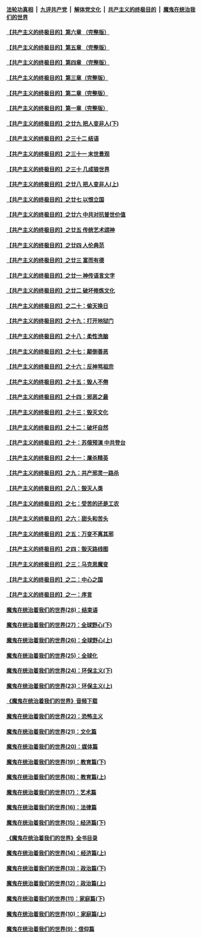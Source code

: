 ####  [法轮功真相](../../../../basic/blob/master/README.md?t=05190201) &nbsp;|&nbsp; [九评共产党](../../../../9ping.md/blob/master/README.md?t=05190201) &nbsp;|&nbsp; [解体党文化](../../../../jtdwh.md/blob/master/README.md?t=05190201)  &nbsp;|&nbsp; [共产主义的终极目的](../../../../gczydzjmd.md/blob/master/README.md?t=05190201) &nbsp;|&nbsp; [魔鬼在统治我们的世界](../../../../mgztzwmdsj.md/blob/master/README.md?t=05190201) 

#### [【共产主义的终极目的】第六章 （完整版）](../pages/nsc422/n11428913.md?t=05190201) 

#### [【共产主义的终极目的】第五章 （完整版）](../pages/nsc422/n11428912.md?t=05190201) 

#### [【共产主义的终极目的】第四章 （完整版）](../pages/nsc422/n11428907.md?t=05190201) 

#### [【共产主义的终极目的】第三章（完整版）](../pages/nsc422/n11428848.md?t=05190201) 

#### [【共产主义的终极目的】第二章（完整版）](../pages/nsc422/n11428831.md?t=05190201) 

#### [【共产主义的终极目的】第一章（完整版）](../pages/nsc422/n11417651.md?t=05190201) 

#### [【共产主义的终极目的】之廿九 把人变非人(下)](../pages/nsc422/n11344140.md?t=05190201) 

#### [【共产主义的终极目的】之三十二 结语](../pages/nsc422/n11360535.md?t=05190201) 

#### [【共产主义的终极目的】之三十一 末世景观](../pages/nsc422/n11351129.md?t=05190201) 

#### [【共产主义的终极目的】之三十 几成狼世界](../pages/nsc422/n11348280.md?t=05190201) 

#### [【共产主义的终极目的】之廿八 把人变非人(上)](../pages/nsc422/n11340492.md?t=05190201) 

#### [【共产主义的终极目的】之廿七 以恨立国](../pages/nsc422/n11336944.md?t=05190201) 

#### [【共产主义的终极目的】之廿六 中共对抗普世价值](../pages/nsc422/n11324785.md?t=05190201) 

#### [【共产主义的终极目的】之廿五 传统艺术颂神](../pages/nsc422/n11296396.md?t=05190201) 

#### [【共产主义的终极目的】之廿四 人伦典范](../pages/nsc422/n11296397.md?t=05190201) 

#### [【共产主义的终极目的】之廿三 富而有德](../pages/nsc422/n11283598.md?t=05190201) 

#### [【共产主义的终极目的】之廿一 神传语言文字](../pages/nsc422/n11263265.md?t=05190201) 

#### [【共产主义的终极目的】之廿二 破坏修炼文化](../pages/nsc422/n11245728.md?t=05190201) 

#### [【共产主义的终极目的】之二十：偷天换日](../pages/nsc422/n11238846.md?t=05190201) 

#### [【共产主义的终极目的】之十九：打开地狱门](../pages/nsc422/n11206376.md?t=05190201) 

#### [【共产主义的终极目的】之十八：柔性洗脑](../pages/nsc422/n11199994.md?t=05190201) 

#### [【共产主义的终极目的】之十七：颠倒善恶](../pages/nsc422/n11179782.md?t=05190201) 

#### [【共产主义的终极目的】之十六：反神骂祖宗](../pages/nsc422/n11166798.md?t=05190201) 

#### [【共产主义的终极目的】之十五：毁人不倦](../pages/nsc422/n11166792.md?t=05190201) 

#### [【共产主义的终极目的】之十四：邪恶之最](../pages/nsc422/n11150249.md?t=05190201) 

#### [【共产主义的终极目的】之十三：毁灭文化](../pages/nsc422/n11135227.md?t=05190201) 

#### [【共产主义的终极目的】之十二：破坏自然](../pages/nsc422/n11135214.md?t=05190201) 

#### [【共产主义的终极目的】之十：苏俄预演 中共登台](../pages/nsc422/n11118424.md?t=05190201) 

#### [【共产主义的终极目的】之十一：屠杀精英](../pages/nsc422/n11118442.md?t=05190201) 

#### [【共产主义的终极目的】之九：共产邪灵一路杀](../pages/nsc422/n11114139.md?t=05190201) 

#### [【共产主义的终极目的】之八：毁灭人类](../pages/nsc422/n11108503.md?t=05190201) 

#### [【共产主义的终极目的】之七：受苦的还是工农](../pages/nsc422/n11101809.md?t=05190201) 

#### [【共产主义的终极目的】之六：甜头和苦头](../pages/nsc422/n11096971.md?t=05190201) 

#### [【共产主义的终极目的】之五：万变不离其邪](../pages/nsc422/n11091285.md?t=05190201) 

#### [【共产主义的终极目的】之四：毁灭路线图](../pages/nsc422/n11086284.md?t=05190201) 

#### [【共产主义的终极目的】之三：马克思魔变](../pages/nsc422/n11061941.md?t=05190201) 

#### [【共产主义的终极目的】之二：中心之国](../pages/nsc422/n11047728.md?t=05190201) 

#### [【共产主义的终极目的】之一：序言](../pages/nsc422/n11086077.md?t=05190201) 

#### [魔鬼在统治着我们的世界(28)：结束语](../pages/nsc422/n10936246.md?t=05190201) 

#### [魔鬼在统治着我们的世界(27)：全球野心(下)](../pages/nsc422/n10928319.md?t=05190201) 

#### [魔鬼在统治着我们的世界(26)：全球野心(上)](../pages/nsc422/n10900318.md?t=05190201) 

#### [魔鬼在统治着我们的世界(25)：全球化](../pages/nsc422/n10788205.md?t=05190201) 

#### [魔鬼在统治着我们的世界(24)：环保主义(下)](../pages/nsc422/n10695307.md?t=05190201) 

#### [魔鬼在统治着我们的世界(23)：环保主义(上)](../pages/nsc422/n10688613.md?t=05190201) 

#### [《魔鬼在统治着我们的世界》音频下载](../pages/nsc422/n10635553.md?t=05190201) 

#### [魔鬼在统治着我们的世界(22)：恐怖主义](../pages/nsc422/n10614727.md?t=05190201) 

#### [魔鬼在统治着我们的世界(21)：文化篇](../pages/nsc422/n10597706.md?t=05190201) 

#### [魔鬼在统治着我们的世界(20)：媒体篇](../pages/nsc422/n10586579.md?t=05190201) 

#### [魔鬼在统治着我们的世界(19)：教育篇(下)](../pages/nsc422/n10564808.md?t=05190201) 

#### [魔鬼在统治着我们的世界(18)：教育篇(上)](../pages/nsc422/n10526970.md?t=05190201) 

#### [魔鬼在统治着我们的世界(17)：艺术篇](../pages/nsc422/n10499093.md?t=05190201) 

#### [魔鬼在统治着我们的世界(16)：法律篇](../pages/nsc422/n10485969.md?t=05190201) 

#### [魔鬼在统治着我们的世界(15)：经济篇(下)](../pages/nsc422/n10469975.md?t=05190201) 

#### [《魔鬼在统治着我们的世界》全书目录](../pages/nsc422/n10464261.md?t=05190201) 

#### [魔鬼在统治着我们的世界(14)：经济篇(上)](../pages/nsc422/n10457370.md?t=05190201) 

#### [魔鬼在统治着我们的世界(13)：政治篇(下)](../pages/nsc422/n10448270.md?t=05190201) 

#### [魔鬼在统治着我们的世界(12)：政治篇(上)](../pages/nsc422/n10444576.md?t=05190201) 

#### [魔鬼在统治着我们的世界(11)：家庭篇(下)](../pages/nsc422/n10440961.md?t=05190201) 

#### [魔鬼在统治着我们的世界(10)：家庭篇(上)](../pages/nsc422/n10435448.md?t=05190201) 

#### [魔鬼在统治着我们的世界(9)：信仰篇](../pages/nsc422/n10432159.md?t=05190201) 

